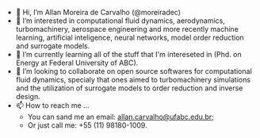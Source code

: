 - 👋 Hi, I’m Allan Moreira de Carvalho (@moreiradec)
- 👀 I’m interested in computational fluid dynamics, aerodynamics, turbomachinery, aerospace engineering and more recently machine learning, artificial inteligence, neural networks, model order reduction and surrogate models.
- 🌱 I’m currently learning all of the stuff that I'm intereseted in (Phd. on Energy at Federal University of ABC).
- 💞️ I’m looking to collaborate on open source softwares for computational fluid dynamics, specialy that ones aimed to turbomachinery simulations and the utilization of surrogate models to order reduction and inverse design.
- 📫 How to reach me ...
  - You can sand me an email: allan.carvalho@ufabc.edu.br;
  - Or just call me: +55 (11) 98180-1009.

<!---
moreiradec/moreiradec is a ✨ special ✨ repository because its `README.md` (this file) appears on your GitHub profile.
You can click the Preview link to take a look at your changes.
--->
